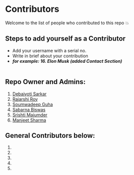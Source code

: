 # Contributors
Welcome to the list of people who contributed to this repo 💥

## Steps to add yourself as a Contributor
- Add your username with a serial no.
- Write in brief about your contribution
- ___for example: 16. Elon Musk (added Contact Section)___ <br></br>

## Repo Owner and Admins:
1. [Debajyoti Sarkar](https://github.com/debajyotisarkarhome)
2. [Rajarshi Roy](https://github.com/roy-rajarshi)
3. [Soumwadeep Guha](https://github.com/soumwadeep)
4. [Sabarna Biswas](https://github.com/Sabarna07)
5. [Srishti Majumder](https://github.com/Srishtihere)
6. [Manjeet Sharma](https://github.com/manjeet-sharma)

## General Contributors below:
1.
2.
3.
4.
5.